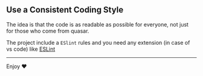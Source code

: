 ## Use a Consistent Coding Style

The idea is that the code is as readable as possible for everyone, not just for those who come from quasar.

The project include a `ESlint` rules and you need any extension (in case of vs code) like [ESLint](https://marketplace.visualstudio.com/items?itemName=dbaeumer.vscode-eslint)

---

Enjoy :heart:
